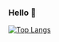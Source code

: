 ### Hello 👋

[![Top Langs](https://github-readme-stats.vercel.app/api/top-langs/?username=taku-it&theme=dracula)](https://github.com/anuraghazra/github-readme-stats)
<!--
**taku-it/taku-it** is a ✨ _special_ ✨ repository because its `README.md` (this file) appears on your GitHub profile.

Here are some ideas to get you started:

- 🔭 I’m currently working on ...
- 🌱 I’m currently learning ...
- 👯 I’m looking to collaborate on ...
- 🤔 I’m looking for help with ...
- 💬 Ask me about ...
- 📫 How to reach me: ...
- 😄 Pronouns: ...
- ⚡ Fun fact: ...
-->
